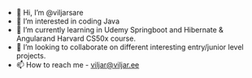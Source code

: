 - 👋 Hi, I’m @viljarsare
- 👀 I’m interested in coding Java
- 🌱 I’m currently learning in Udemy Springboot and Hibernate & Angularand Harvard CS50x course.
- 💞️ I’m looking to collaborate on different interesting entry/junior level projects.
- 📫 How to reach me - viljar@viljar.ee

<!---
viidikas/viidikas is a ✨ special ✨ repository because its `README.md` (this file) appears on your GitHub profile.
You can click the Preview link to take a look at your changes.
--->
